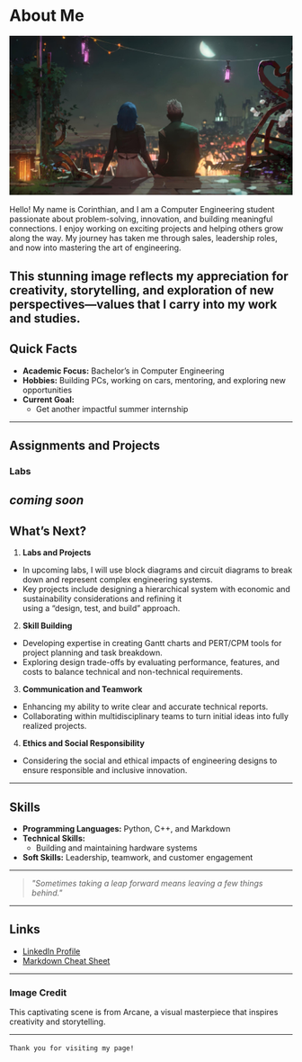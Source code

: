 # About Me

![Arcane Scene](thumb-1920-1384649.jpg)

Hello! My name is Corinthian, and I am a Computer Engineering student passionate about problem-solving, innovation, and building meaningful connections. I enjoy working on exciting projects and helping others grow along the way. My journey has taken me through sales, leadership roles, and now into mastering the art of engineering. 

This stunning image reflects my appreciation for creativity, storytelling, and exploration of new perspectives—values that I carry into my work and studies.
---

## Quick Facts

- **Academic Focus:** Bachelor’s in Computer Engineering
- **Hobbies:** Building PCs, working on cars, mentoring, and exploring new opportunities
- **Current Goal:**
  - Get another impactful summer internship

---

## Assignments and Projects

### Labs
*coming soon*
---
## What’s Next?
1. **Labs and Projects**
  - In upcoming labs, I will use block diagrams and circuit diagrams to break down and represent complex engineering systems.
  - Key projects include designing a hierarchical system with economic and sustainability considerations and refining it   
   using   a “design, test, and build” approach.
2. **Skill Building**
  - Developing expertise in creating Gantt charts and PERT/CPM tools for project planning and task breakdown.
  - Exploring design trade-offs by evaluating performance, features, and costs to balance technical and non-technical            requirements.
3. **Communication and Teamwork**
  - Enhancing my ability to write clear and accurate technical reports.
  - Collaborating within multidisciplinary teams to turn initial ideas into fully realized projects.
4. **Ethics and Social Responsibility**
  - Considering the social and ethical impacts of engineering designs to ensure responsible and inclusive innovation.
---

## Skills

- **Programming Languages:** Python, C++, and Markdown
- **Technical Skills:**
  - Building and maintaining hardware systems
- **Soft Skills:** Leadership, teamwork, and customer engagement

---

> *"Sometimes taking a leap forward means leaving a few things behind."*

---

## Links
- [LinkedIn Profile](https://www.linkedin.com/in/corinthian-bray-5131ab185/)
- [Markdown Cheat Sheet](https://www.markdownguide.org/cheat-sheet/)

---

### Image Credit
This captivating scene is from Arcane, a visual masterpiece that inspires creativity and storytelling.

---
`Thank you for visiting my page!`
